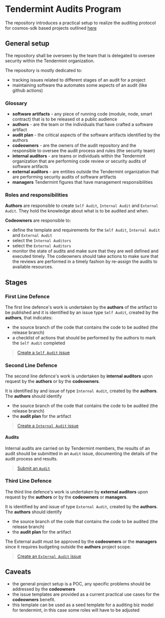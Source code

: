 # Tendermint Audits Program 


The repository introduces a practical setup to realize the auditing protocol for cosmos-sdk based projects outlined [here](https://www.notion.so/allinbits/Engineering-Risk-Management-974a8f888cb847f083680d9b546f4c6c)

## General setup

The repository shall be overseen by the team that is delegated to oversee security within 
the Tendermint organization.

The repository is mostly dedicated to:

- tracking issues related to different stages of an audit for a project
- maintaining software tha automates some aspects of an audit (like github actions)

### Glossary

- **software artifacts** - any piece of running code (module, node, smart contract) that is to be released ot a public audience
- **authors** - are the team or the individuals that have crafted a software artifact
- **audit plan** - the critical aspects of the software artifacts identified by the authors
- **codeowners** - are the owners of the audit repository and the responsible to oversee the audit process and rules (the security team)
- **internal auditors** - are teams or individuals within the Tendermint organization that are performing code review or security audits of software artifacts 
- **external auditors** - are entities outside the Tendermint organization that are performing security audits of software artifacts
- **managers** Tendermint figures that have management responsibilities

### Roles and responsibilities 

**Authors** are responsible to create `Self Audit`, `Internal Audit` and `External Audit`. 
They hold the knowledge about what is to be audited and when.

**Codeowners** are responsible to:

- define the template and requirements for the `Self Audit`, `Internal Audit` and `External Audit`
- select the `Internal Auditors`
- select the `External Auditors`
- monitor the state of audits and make sure that they are well defined and executed timely. The codeowners should take actions to make sure that the reviews are performed in a timely fashion by re-assign the audits to available resources.

## Stages 

### First Line Defence

The first line defence's work is undertaken by the **authors** of the artifact to be published
and it is identified by an issue type `Self Audit`, created by the **authors**, that indicates:

- the source branch of the code that contains the code to be audited (the release branch)
- a checklist of actions that should be performed by the authors to mark the `Self Audit` completed

> [Create a `Self Audit` issue](https://github.com/noandrea/audits/issues/new?assignees=&labels=stage%3Afirst&template=01_self_audit.yaml&title=%5BScope%5D%3A+)

### Second Line Defence

The second line defence's work is undertaken by **internal auditors** upon request by the **authors** 
or by the **codeowners**.

It is identified by and issue of type `Internal Audit`, created by the **authors**. The **authors** should identify

- the source branch of the code that contains the code to be audited (the release branch)
- the **audit plan** for the artifact

> [Create a `Internal Audit` issue](https://github.com/noandrea/audits/issues/new?assignees=&labels=stage%3Ainternal&template=02_internal_audit.yaml&title=%5BScope%5D%3A+)

#### Audits

Internal audits are carried on by Tendermint members, the results of an audit should be submitted in an `Audit` issue, documenting the details of the audit process and results.

> [Submit an `Audit`](https://github.com/noandrea/audits/issues/new?assignees=&labels=&template=04_audit.yaml&title=%5BAudit%5D%3A+)


### Third Line Defence

The third line defence's work is undertaken by **external auditors** upon request by the **authors**
or by the **codeowners** or **managers**.

It is identified by and issue of type `External Audit`, created by the **authors**. The **authors** should identify

- the source branch of the code that contains the code to be audited (the release branch)
- the **audit plan** for the artifact

The External audit must be approved by the **codeowners** or the **managers** since it requires budgeting outside the **authors** project scope.

> [Create an `External Audit` issue](https://github.com/noandrea/audits/issues/new?assignees=&labels=stage%3Aexternal&template=03_external_audit.yaml&title=%5BScope%5D%3A+)

## Caveats

- the general project setup is a POC, any specific problems should be addressed by the **codeowners**
- the issue templates are provided as a current practical use cases for the **codeowners** benefit. 
- this template can be used as a seed template for a auditing biz model for tendermint, in this case some roles will have to be adjusted
